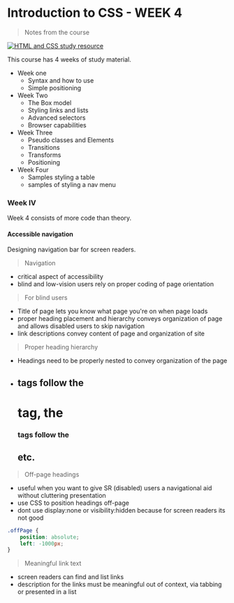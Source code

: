 # Introduction to CSS - WEEK 4

> Notes from the course

[![HTML and CSS study resource](https://learn.shayhowe.com/assets/images/book/book-sm.png "Learn to Code by Shay Howe")](https://learn.shayhowe.com/html-css/)

This course has 4 weeks of study material.

- Week one
	- Syntax and how to use
	- Simple positioning
- Week Two
	- The Box model
	- Styling links and lists
	- Advanced selectors
	- Browser capabilities
- Week Three
	- Pseudo classes and Elements
	- Transitions
	- Transforms
	- Positioning
- Week Four
	- Samples styling a table
	- samples of styling a nav menu

### Week IV

Week 4 consists of more code than theory.

#### Accessible navigation

Designing navigation bar for screen readers.

> Navigation

- critical aspect of accessibility
- blind and low-vision users rely on proper coding of page orientation

> For blind users

- Title of page lets you know what page you're on when page loads
- proper heading placement and hierarchy conveys organization of page and allows disabled users to skip navigation
- link descriptions convey content of page and organization of site

> Proper heading hierarchy

- Headings need to be properly nested to convey organization of the page
- <h2> tags follow the <h1> tag, the <h3> tags follow the <h2> etc.
 
> Off-page headings

- useful when you want to give SR (disabled) users a navigational aid without cluttering presentation
- use CSS to position headings off-page
- dont use display:none or visibility:hidden because for screen readers its not good

```css
.offPage {
    position: absolute;
    left: -1000px;
}
```

> Meaningful link text

- screen readers can find and list links
- description for the links must be meaningful out of context, via tabbing or presented in a list




